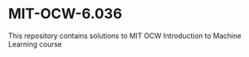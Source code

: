 # MIT-OCW-6.036
This repository contains solutions to MIT OCW Introduction to Machine Learning course
